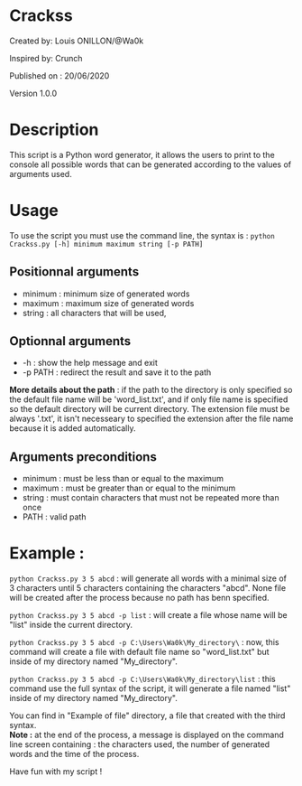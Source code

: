 # Crackss
Created by: Louis ONILLON/@Wa0k

Inspired by: Crunch

Published on : 20/06/2020

Version 1.0.0

# Description
This script is a Python word generator, it allows the users to print to the console all possible words that can be generated according to the values of arguments used.

# Usage
To use the script you must use the command line, the syntax is : `python Crackss.py [-h] minimum maximum string [-p PATH]`

## Positionnal arguments
* minimum : minimum size of generated words
* maximum : maximum size of generated words
* string : all characters that will be used, 

## Optionnal arguments
* -h : show the help message and exit
* -p PATH : redirect the result and save it to the path  

**More details about the path** : if the path to the directory is only specified so the default file name will be 'word_list.txt', and if only file name is specified so the default directory will be current directory. The extension file must be always '.txt', it isn't necesseary to specified the extension after the file name because it is added automatically.

## Arguments preconditions
* minimum : must be less than or equal to the maximum
* maximum : must be greater than or equal to the minimum
* string : must contain characters that must not be repeated more than once
* PATH : valid path

# Example :
`python Crackss.py 3 5 abcd` : will generate all words with a minimal size of 3 characters until 5 characters containing the characters "abcd". None file will be created after the process because no path has benn specified.

`python Crackss.py 3 5 abcd -p list` : will create a file whose name will be "list" inside the current directory.

`python Crackss.py 3 5 abcd -p C:\Users\Wa0k\My_directory\` : now, this command will create a file with default file name so "word_list.txt" but inside of my directory named "My_directory".

`python Crackss.py 3 5 abcd -p C:\Users\Wa0k\My_directory\list` : this command use the full syntax of the script, it will generate a file named "list" inside of my directory named "My_directory".

You can find in "Example of file" directory, a file that created with the third syntax.  
**Note :** at the end of the process, a message is displayed on the command line screen containing : the characters used, the number of generated words and the time of the process.  

Have fun with my script !
